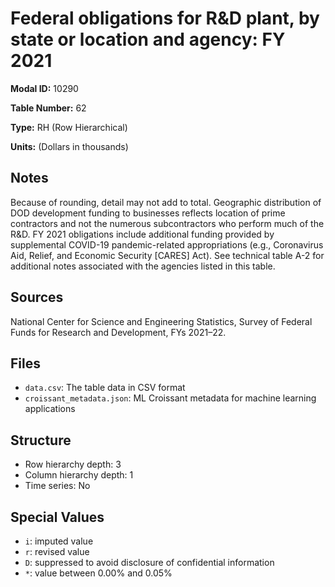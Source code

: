 # Federal obligations for R&D plant, by state or location and agency: FY 2021

**Modal ID:** 10290

**Table Number:** 62

**Type:** RH (Row Hierarchical)

**Units:** (Dollars in thousands)

## Notes

Because of rounding, detail may not add to total. Geographic distribution of DOD development funding to businesses reflects location of prime contractors and not the numerous subcontractors who perform much of the R&D. FY 2021 obligations include additional funding provided by supplemental COVID-19 pandemic-related appropriations (e.g., Coronavirus Aid, Relief, and Economic Security [CARES] Act). See technical table A-2 for additional notes associated with the agencies listed in this table.

## Sources

National Center for Science and Engineering Statistics, Survey of Federal Funds for Research and Development, FYs 2021–22.

## Files

- `data.csv`: The table data in CSV format
- `croissant_metadata.json`: ML Croissant metadata for machine learning applications

## Structure

- Row hierarchy depth: 3
- Column hierarchy depth: 1
- Time series: No

## Special Values

- `i`: imputed value
- `r`: revised value
- `D`: suppressed to avoid disclosure of confidential information
- `*`: value between 0.00% and 0.05%
